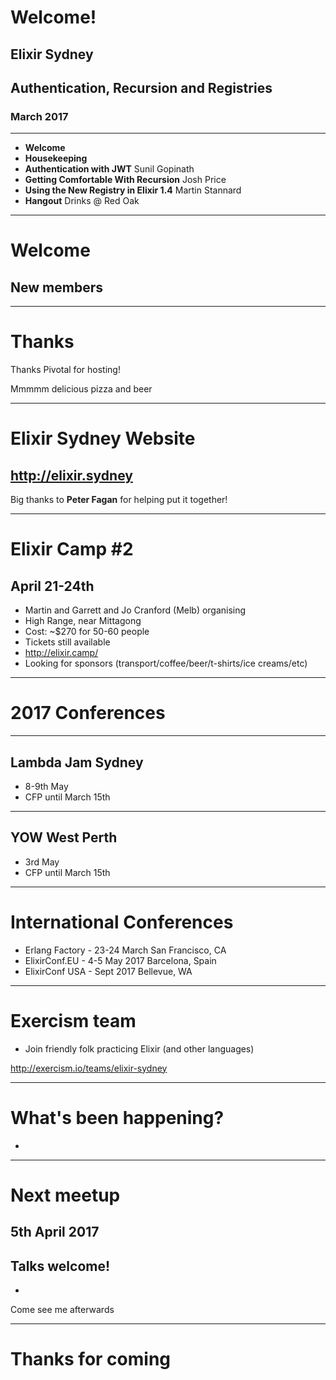 # Welcome!
## Elixir Sydney
## Authentication, Recursion and Registries
### March 2017

---
* **Welcome**
* **Housekeeping**
* **Authentication with JWT** Sunil Gopinath
* **Getting Comfortable With Recursion** Josh Price
* **Using the New Registry in Elixir 1.4** Martin Stannard
* **Hangout** Drinks @ Red Oak

---
# Welcome
## New members

---
# Thanks

Thanks Pivotal for hosting!

Mmmmm delicious pizza and beer

---
# Elixir Sydney Website

## http://elixir.sydney

Big thanks to **Peter Fagan** for helping put it together!

---
# Elixir Camp #2

## April 21-24th

- Martin and Garrett and Jo Cranford (Melb) organising
- High Range, near Mittagong
- Cost: ~$270 for 50-60 people
- Tickets still available
- http://elixir.camp/
- Looking for sponsors (transport/coffee/beer/t-shirts/ice creams/etc)

---
# 2017 Conferences

---
## Lambda Jam Sydney

- 8-9th May
- CFP until March 15th

---
## YOW West Perth

- 3rd May
- CFP until March 15th

---
# International Conferences

- Erlang Factory - 23-24 March San Francisco, CA
- ElixirConf.EU - 4-5 May 2017 Barcelona, Spain
- ElixirConf USA - Sept 2017 Bellevue, WA

---

# Exercism team

- Join friendly folk practicing Elixir (and other languages)

http://exercism.io/teams/elixir-sydney

---
# What's been happening?

- 

---
# Next meetup

## 5th April 2017

## Talks welcome!

- <insert your wonderful name here>

Come see me afterwards

---
# Thanks for coming

